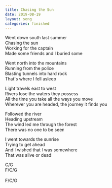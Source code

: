 ```yaml
---
title: Chasing the Sun
date: 2019-08-19
layout: song
categories: finished
---
```


Went down south last summer  
Chasing the sun  
Working for the captain  
Made some friends and I buried some  

Went north into the mountains  
Running from the police  
Blasting tunnels into hard rock  
That's where I fell asleep  

<div class="chorus">
Light travels east to west<br/>
Rivers lose the waters they possess<br/>
All the time you take all the ways you move<br/>
Wherever you are headed, the journey it finds you
</div>

Followed the river  
Heading upstream  
The wind led me through the forest  
There was no one to be seen  

I went towards the sunrise  
Trying to get ahead  
And I wished that I was somewhere  
That was alive or dead

<div class="chords">
C/G<br/>
F/C/G<br/>
<br/>
F/C/G<br/>
</div>
